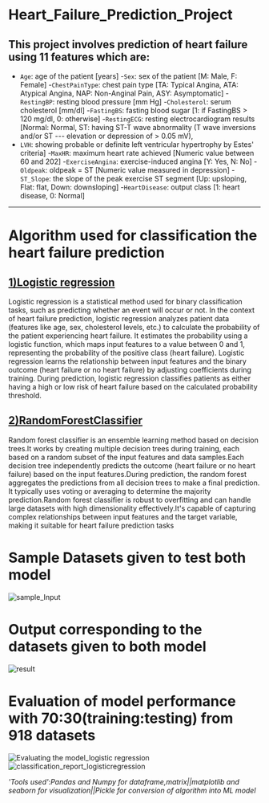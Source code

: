 # Heart_Failure_Prediction_Project
This project involves prediction of heart failure using 11 features which are:
------------------------------------------------------------------------------
- `Age`: age of the patient [years]
-`Sex`: sex of the patient [M: Male, F: Female]
-`ChestPainType`: chest pain type [TA: Typical Angina, ATA: Atypical Angina, NAP: Non-Anginal Pain, ASY: Asymptomatic]
-`RestingBP`: resting blood pressure [mm Hg]
-`Cholesterol`: serum cholesterol [mm/dl]
-`FastingBS`: fasting blood sugar [1: if FastingBS > 120 mg/dl, 0: otherwise]
-`RestingECG`: resting electrocardiogram results [Normal: Normal, ST: having ST-T wave abnormality (T wave inversions and/or ST ---   elevation or depression of > 0.05 mV), 
- `LVH`: showing probable or definite left ventricular hypertrophy by Estes' criteria]
-`MaxHR`: maximum heart rate achieved [Numeric value between 60 and 202]
-`ExerciseAngina`: exercise-induced angina [Y: Yes, N: No]
-`Oldpeak`: oldpeak = ST [Numeric value measured in depression]
-`ST_Slope`: the slope of the peak exercise ST segment [Up: upsloping, Flat: flat, Down: downsloping]
-`HeartDisease`: output class [1: heart disease, 0: Normal]
-------------------------------------------------------------------------------

# Algorithm used for classification the heart failure prediction
## [1)Logistic regression](https://github.com/NANDHAKUMAR-PERIYANNAN/Heart_Failure_Prediction_Project/blob/main/Logisticregression_model.ipynb)
Logistic regression is a statistical method used for binary classification tasks, such as predicting whether an event will occur or not.
In the context of heart failure prediction, logistic regression analyzes patient data (features like age, sex, cholesterol levels, etc.) to calculate the probability of the patient experiencing heart failure.
It estimates the probability using a logistic function, which maps input features to a value between 0 and 1, representing the probability of the positive class (heart failure).
Logistic regression learns the relationship between input features and the binary outcome (heart failure or no heart failure) by adjusting coefficients during training.
During prediction, logistic regression classifies patients as either having a high or low risk of heart failure based on the calculated probability threshold.

## [2)RandomForestClassifier]()
Random forest classifier is an ensemble learning method based on decision trees.It works by creating multiple decision trees during training, each based on a random subset of the input features and data samples.Each decision tree independently predicts the outcome (heart failure or no heart failure) based on the input features.During prediction, the random forest aggregates the predictions from all decision trees to make a final prediction. It typically uses voting or averaging to determine the majority prediction.Random forest classifier is robust to overfitting and can handle large datasets with high dimensionality effectively.It's capable of capturing complex relationships between input features and the target variable, making it suitable for heart failure prediction tasks



# Sample Datasets given to test both model
![sample_Input](https://github.com/NANDHAKUMAR-PERIYANNAN/Heart_Failure_Prediction_Project/assets/93268682/f8905806-89e6-4a1a-b054-fc057d452918)

# Output corresponding to the datasets given to both model
![result](https://github.com/NANDHAKUMAR-PERIYANNAN/Heart_Failure_Prediction_Project/assets/93268682/87a658d7-f16a-4bf4-8adf-9b2b7cf5a399)

# Evaluation of model performance with 70:30(training:testing) from 918 datasets
![Evaluating the model_logistic regression](https://github.com/NANDHAKUMAR-PERIYANNAN/Heart_Failure_Prediction_Project/assets/93268682/bb444900-268c-4c34-9a3a-fd3dfc67e753)
![classification_report_logisticregression](https://github.com/NANDHAKUMAR-PERIYANNAN/Heart_Failure_Prediction_Project/assets/93268682/f7eff60f-bb04-43cd-94c6-272765fa2134)

_'Tools used'_:_Pandas and Numpy for dataframe,matrix||matplotlib and seaborn for visualization||Pickle for conversion of algorithm into ML model_

